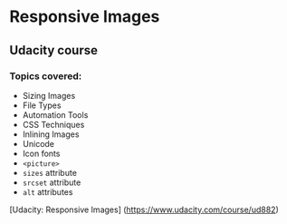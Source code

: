 # Responsive Images #

## Udacity course ##

### Topics covered: ###

* Sizing Images
* File Types
* Automation Tools
* CSS Techniques
* Inlining Images
* Unicode
* Icon fonts
* `<picture>`
* `sizes` attribute
* `srcset` attribute
* `alt` attributes

[Udacity: Responsive Images] (https://www.udacity.com/course/ud882)
